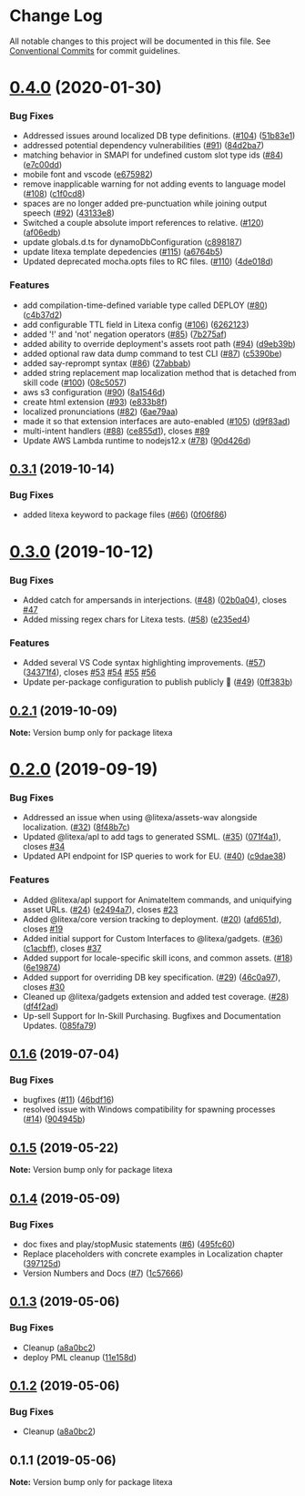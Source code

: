 # Change Log

All notable changes to this project will be documented in this file.
See [Conventional Commits](https://conventionalcommits.org) for commit guidelines.

# [0.4.0](https://github.com/alexa-games/litexa/compare/v0.3.1...v0.4.0) (2020-01-30)


### Bug Fixes

* Addressed issues around localized DB type definitions. ([#104](https://github.com/alexa-games/litexa/issues/104)) ([51b83e1](https://github.com/alexa-games/litexa/commit/51b83e1e9b690b5077609e9fb6b7a8e2511da92b))
* addressed potential dependency vulnerabilities ([#91](https://github.com/alexa-games/litexa/issues/91)) ([84d2ba7](https://github.com/alexa-games/litexa/commit/84d2ba7851387deed6fff571ba072018eff9a4f0))
* matching behavior in SMAPI for undefined custom slot type ids ([#84](https://github.com/alexa-games/litexa/issues/84)) ([e7c00dd](https://github.com/alexa-games/litexa/commit/e7c00dd75f3a914208b5b7742b269a8cfdb126ec))
* mobile font and vscode ([e675982](https://github.com/alexa-games/litexa/commit/e6759825d5cec548513adbe0072a2e0e1f1a670f))
* remove inapplicable warning for not adding events to language model ([#108](https://github.com/alexa-games/litexa/issues/108)) ([c1f0cd8](https://github.com/alexa-games/litexa/commit/c1f0cd8af35210ec96d66b881cdb57b29f2c90b7))
* spaces are no longer added pre-punctuation while joining output speech ([#92](https://github.com/alexa-games/litexa/issues/92)) ([43133e8](https://github.com/alexa-games/litexa/commit/43133e8892be4e7bae8389f5d599b25be86a5917))
* Switched a couple absolute import references to relative. ([#120](https://github.com/alexa-games/litexa/issues/120)) ([af06edb](https://github.com/alexa-games/litexa/commit/af06edb71846231e2132d42750ae0423b8b11cd5))
* update globals.d.ts for dynamoDbConfiguration ([c898187](https://github.com/alexa-games/litexa/commit/c898187873755224566cc2840385b30279548f1d))
* update litexa template depedencies ([#115](https://github.com/alexa-games/litexa/issues/115)) ([a6764b5](https://github.com/alexa-games/litexa/commit/a6764b56bee5239102c9806de4a01d4ade3fd859))
* Updated deprecated mocha.opts files to RC files. ([#110](https://github.com/alexa-games/litexa/issues/110)) ([4de018d](https://github.com/alexa-games/litexa/commit/4de018d79763c37060894c57265280acdd9c822e))


### Features

* add compilation-time-defined variable type called DEPLOY ([#80](https://github.com/alexa-games/litexa/issues/80)) ([c4b37d2](https://github.com/alexa-games/litexa/commit/c4b37d29453e3e8fc34e8ae48c9286f333c0759f))
* add configurable TTL field in Litexa config ([#106](https://github.com/alexa-games/litexa/issues/106)) ([6262123](https://github.com/alexa-games/litexa/commit/62621232c31d10f03dfdeaa83de5bc941ac0e6b2))
* added '!' and 'not' negation operators ([#85](https://github.com/alexa-games/litexa/issues/85)) ([7b275af](https://github.com/alexa-games/litexa/commit/7b275af91ae305d41956ae8397ccbaca3bdb8ea2))
* added ability to override deployment's assets root path ([#94](https://github.com/alexa-games/litexa/issues/94)) ([d9eb39b](https://github.com/alexa-games/litexa/commit/d9eb39b25df791376b06c864260887b4b66bd8bb))
* added optional raw data dump command to test CLI ([#87](https://github.com/alexa-games/litexa/issues/87)) ([c5390be](https://github.com/alexa-games/litexa/commit/c5390be5a651084bf67a2f88682f4fe5475904e8))
* added say-reprompt syntax ([#86](https://github.com/alexa-games/litexa/issues/86)) ([27abbab](https://github.com/alexa-games/litexa/commit/27abbabd5bb2b65be0978bea7f87ce5a923628bd))
* added string replacement map localization method that is detached from skill code ([#100](https://github.com/alexa-games/litexa/issues/100)) ([08c5057](https://github.com/alexa-games/litexa/commit/08c505716b4916e9f5a297b9a6122975f75219cc))
* aws s3 configuration ([#90](https://github.com/alexa-games/litexa/issues/90)) ([8a1546d](https://github.com/alexa-games/litexa/commit/8a1546df3dcd6e29094b8308c964d32e52b1a96a))
* create html extension ([#93](https://github.com/alexa-games/litexa/issues/93)) ([e833b8f](https://github.com/alexa-games/litexa/commit/e833b8f81c68a81446c70237151b55b4c7807f41))
* localized pronunciations ([#82](https://github.com/alexa-games/litexa/issues/82)) ([6ae79aa](https://github.com/alexa-games/litexa/commit/6ae79aa6f38d3f6543eeea9929a17014ababbd21))
* made it so that extension interfaces are auto-enabled ([#105](https://github.com/alexa-games/litexa/issues/105)) ([d9f83ad](https://github.com/alexa-games/litexa/commit/d9f83adbe85177aba24f562ea27c466f49984899))
* multi-intent handlers ([#88](https://github.com/alexa-games/litexa/issues/88)) ([ce855d1](https://github.com/alexa-games/litexa/commit/ce855d1ed8ad69cfbc50eb901408be193371f739)), closes [#89](https://github.com/alexa-games/litexa/issues/89)
* Update AWS Lambda runtime to nodejs12.x  ([#78](https://github.com/alexa-games/litexa/issues/78)) ([90d426d](https://github.com/alexa-games/litexa/commit/90d426d404c8b76d72e4c645c05cb75a01ed0102))





## [0.3.1](https://github.com/alexa-games/litexa/compare/v0.3.0...v0.3.1) (2019-10-14)


### Bug Fixes

* added litexa keyword to package files ([#66](https://github.com/alexa-games/litexa/issues/66)) ([0f06f86](https://github.com/alexa-games/litexa/commit/0f06f860924347f8bf08bf9bcfb7f15d2e453e57))





# [0.3.0](https://github.com/alexa-games/litexa/compare/v0.2.1...v0.3.0) (2019-10-12)


### Bug Fixes

* Added catch for ampersands in interjections. ([#48](https://github.com/alexa-games/litexa/issues/48)) ([02b0a04](https://github.com/alexa-games/litexa/commit/02b0a04d2fa4e69447a342c43ee9707030b61b42)), closes [#47](https://github.com/alexa-games/litexa/issues/47)
* Added missing regex chars for Litexa tests. ([#58](https://github.com/alexa-games/litexa/issues/58)) ([e235ed4](https://github.com/alexa-games/litexa/commit/e235ed467a6f78040f43597ca1e30b74852604ab))


### Features

* Added several VS Code syntax highlighting improvements. ([#57](https://github.com/alexa-games/litexa/issues/57)) ([34371f4](https://github.com/alexa-games/litexa/commit/34371f4024988e4afc4a4646d6dc68ccbf116f1a)), closes [#53](https://github.com/alexa-games/litexa/issues/53) [#54](https://github.com/alexa-games/litexa/issues/54) [#55](https://github.com/alexa-games/litexa/issues/55) [#56](https://github.com/alexa-games/litexa/issues/56)
* Update per-package configuration to publish publicly 🥳 ([#49](https://github.com/alexa-games/litexa/issues/49)) ([0ff383b](https://github.com/alexa-games/litexa/commit/0ff383b3bba3fe51a9fdb7166d8a5b3414beec68))





## [0.2.1](https://github.com/alexa-games/litexa/compare/v0.2.0...v0.2.1) (2019-10-09)

**Note:** Version bump only for package litexa





# [0.2.0](https://github.com/alexa-games/litexa/compare/v0.1.6...v0.2.0) (2019-09-19)


### Bug Fixes

* Addressed an issue when using @litexa/assets-wav alongside localization. ([#32](https://github.com/alexa-games/litexa/issues/32)) ([8f48b7c](https://github.com/alexa-games/litexa/commit/8f48b7c))
* Updated @litexa/apl to add <speak> tags to generated SSML. ([#35](https://github.com/alexa-games/litexa/issues/35)) ([071f4a1](https://github.com/alexa-games/litexa/commit/071f4a1)), closes [#34](https://github.com/alexa-games/litexa/issues/34)
* Updated API endpoint for ISP queries to work for EU. ([#40](https://github.com/alexa-games/litexa/issues/40)) ([c9dae38](https://github.com/alexa-games/litexa/commit/c9dae38))


### Features

* Added @litexa/apl support for AnimateItem commands, and uniquifying asset URLs. ([#24](https://github.com/alexa-games/litexa/issues/24)) ([e2494a7](https://github.com/alexa-games/litexa/commit/e2494a7)), closes [#23](https://github.com/alexa-games/litexa/issues/23)
* Added @litexa/core version tracking to deployment. ([#20](https://github.com/alexa-games/litexa/issues/20)) ([afd651d](https://github.com/alexa-games/litexa/commit/afd651d)), closes [#19](https://github.com/alexa-games/litexa/issues/19)
* Added initial support for Custom Interfaces to @litexa/gadgets. ([#36](https://github.com/alexa-games/litexa/issues/36)) ([c1acbff](https://github.com/alexa-games/litexa/commit/c1acbff)), closes [#37](https://github.com/alexa-games/litexa/issues/37)
* Added support for locale-specific skill icons, and common assets. ([#18](https://github.com/alexa-games/litexa/issues/18)) ([6e19874](https://github.com/alexa-games/litexa/commit/6e19874))
* Added support for overriding DB key specification. ([#29](https://github.com/alexa-games/litexa/issues/29)) ([46c0a97](https://github.com/alexa-games/litexa/commit/46c0a97)), closes [#30](https://github.com/alexa-games/litexa/issues/30)
* Cleaned up @litexa/gadgets extension and added test coverage. ([#28](https://github.com/alexa-games/litexa/issues/28)) ([df4f2ad](https://github.com/alexa-games/litexa/commit/df4f2ad))
* Up-sell Support for In-Skill Purchasing. Bugfixes and Documentation Updates. ([085fa79](https://github.com/alexa-games/litexa/commit/085fa79))





## [0.1.6](https://github.com/alexa-games/litexa/compare/v0.1.5...v0.1.6) (2019-07-04)


### Bug Fixes

* bugfixes ([#11](https://github.com/alexa-games/litexa/issues/11)) ([46bdf16](https://github.com/alexa-games/litexa/commit/46bdf16))
* resolved issue with Windows compatibility for spawning processes ([#14](https://github.com/alexa-games/litexa/issues/14)) ([904945b](https://github.com/alexa-games/litexa/commit/904945b))





## [0.1.5](https://github.com/alexa-games/litexa/compare/v0.1.4...v0.1.5) (2019-05-22)

**Note:** Version bump only for package litexa





## [0.1.4](https://github.com/alexa-games/litexa/compare/v0.1.3...v0.1.4) (2019-05-09)


### Bug Fixes

* doc fixes and play/stopMusic statements ([#6](https://github.com/alexa-games/litexa/issues/6)) ([495fc60](https://github.com/alexa-games/litexa/commit/495fc60))
* Replace placeholders with concrete examples in Localization chapter ([397125d](https://github.com/alexa-games/litexa/commit/397125d))
* Version Numbers and Docs ([#7](https://github.com/alexa-games/litexa/issues/7)) ([1c57666](https://github.com/alexa-games/litexa/commit/1c57666))





## [0.1.3](https://github.com/alexa-labs/litexa/compare/v0.1.1...v0.1.3) (2019-05-06)


### Bug Fixes

* Cleanup ([a8a0bc2](https://github.com/alexa-labs/litexa/commit/a8a0bc2))
* deploy PML cleanup ([11e158d](https://github.com/alexa-labs/litexa/commit/11e158d))





## [0.1.2](https://github.com/alexa-labs/litexa/compare/v0.1.1...v0.1.2) (2019-05-06)


### Bug Fixes

* Cleanup ([a8a0bc2](https://github.com/alexa-labs/litexa/commit/a8a0bc2))





## 0.1.1 (2019-05-06)

**Note:** Version bump only for package litexa
